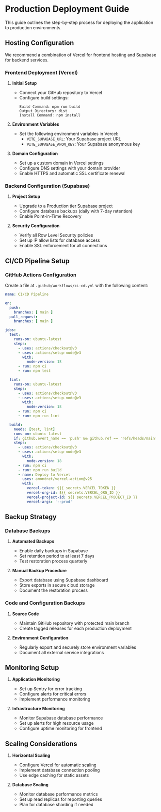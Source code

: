 
# Production Deployment Guide

This guide outlines the step-by-step process for deploying the application to production environments.

## Hosting Configuration

We recommend a combination of Vercel for frontend hosting and Supabase for backend services.

### Frontend Deployment (Vercel)

1. **Initial Setup**
   - Connect your GitHub repository to Vercel
   - Configure build settings:
     ```
     Build Command: npm run build
     Output Directory: dist
     Install Command: npm install
     ```

2. **Environment Variables**
   - Set the following environment variables in Vercel:
     - `VITE_SUPABASE_URL`: Your Supabase project URL
     - `VITE_SUPABASE_ANON_KEY`: Your Supabase anonymous key

3. **Domain Configuration**
   - Set up a custom domain in Vercel settings
   - Configure DNS settings with your domain provider
   - Enable HTTPS and automatic SSL certificate renewal

### Backend Configuration (Supabase)

1. **Project Setup**
   - Upgrade to a Production tier Supabase project
   - Configure database backups (daily with 7-day retention)
   - Enable Point-in-Time Recovery

2. **Security Configuration**
   - Verify all Row Level Security policies
   - Set up IP allow lists for database access
   - Enable SSL enforcement for all connections

## CI/CD Pipeline Setup

### GitHub Actions Configuration

Create a file at `.github/workflows/ci-cd.yml` with the following content:

```yaml
name: CI/CD Pipeline

on:
  push:
    branches: [ main ]
  pull_request:
    branches: [ main ]

jobs:
  test:
    runs-on: ubuntu-latest
    steps:
      - uses: actions/checkout@v3
      - uses: actions/setup-node@v3
        with:
          node-version: 18
      - run: npm ci
      - run: npm test

  lint:
    runs-on: ubuntu-latest
    steps:
      - uses: actions/checkout@v3
      - uses: actions/setup-node@v3
        with:
          node-version: 18
      - run: npm ci
      - run: npm run lint

  build:
    needs: [test, lint]
    runs-on: ubuntu-latest
    if: github.event_name == 'push' && github.ref == 'refs/heads/main'
    steps:
      - uses: actions/checkout@v3
      - uses: actions/setup-node@v3
        with:
          node-version: 18
      - run: npm ci
      - run: npm run build
      - name: Deploy to Vercel
        uses: amondnet/vercel-action@v25
        with:
          vercel-token: ${{ secrets.VERCEL_TOKEN }}
          vercel-org-id: ${{ secrets.VERCEL_ORG_ID }}
          vercel-project-id: ${{ secrets.VERCEL_PROJECT_ID }}
          vercel-args: '--prod'
```

## Backup Strategy

### Database Backups

1. **Automated Backups**
   - Enable daily backups in Supabase
   - Set retention period to at least 7 days
   - Test restoration process quarterly

2. **Manual Backup Procedure**
   - Export database using Supabase dashboard
   - Store exports in secure cloud storage
   - Document the restoration process

### Code and Configuration Backups

1. **Source Code**
   - Maintain GitHub repository with protected main branch
   - Create tagged releases for each production deployment

2. **Environment Configuration**
   - Regularly export and securely store environment variables
   - Document all external service integrations

## Monitoring Setup

1. **Application Monitoring**
   - Set up Sentry for error tracking
   - Configure alerts for critical errors
   - Implement performance monitoring

2. **Infrastructure Monitoring**
   - Monitor Supabase database performance
   - Set up alerts for high resource usage
   - Configure uptime monitoring for frontend

## Scaling Considerations

1. **Horizontal Scaling**
   - Configure Vercel for automatic scaling
   - Implement database connection pooling
   - Use edge caching for static assets

2. **Database Scaling**
   - Monitor database performance metrics
   - Set up read replicas for reporting queries
   - Plan for database sharding if needed
